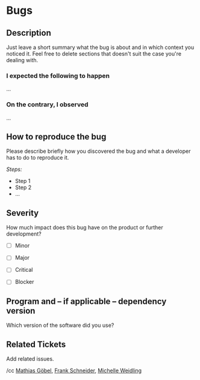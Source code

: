 # Bugs

## Description

Just leave a short summary what the bug is about and in which context you noticed it.
Feel free to delete sections that doesn't suit the case you're dealing with.

### I expected the following to happen

…

### On the contrary, I observed

…

## How to reproduce the bug

Please describe briefly how you discovered the bug and what a developer has to do to reproduce it.

_Steps:_

* Step 1
* Step 2
* ...

## Severity

How much impact does this bug have on the product or further development?

* [ ] Minor
* [ ] Major
* [ ] Critical
* [ ] Blocker


## Program and – if applicable – dependency version

Which version of the software did you use?

## Related Tickets

Add related issues.

/cc [Mathias Göbel](https://gitlab.gwdg.de/mgoebel), [Frank Schneider](https://gitlab.gwdg.de/schneider210), [Michelle Weidling](https://gitlab.gwdg.de/mrodzis)
